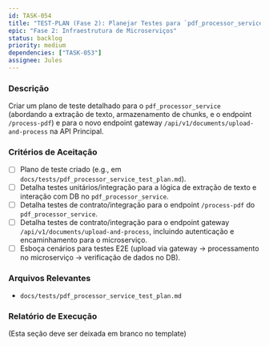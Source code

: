 ```yaml
---
id: TASK-054
title: "TEST-PLAN (Fase 2): Planejar Testes para `pdf_processor_service` e Novo Gateway"
epic: "Fase 2: Infraestrutura de Microserviços"
status: backlog
priority: medium
dependencies: ["TASK-053"]
assignee: Jules
---
```


### Descrição

Criar um plano de teste detalhado para o `pdf_processor_service` (abordando a extração de texto, armazenamento de chunks, e o endpoint `/process-pdf`) e para o novo endpoint gateway `/api/v1/documents/upload-and-process` na API Principal.

### Critérios de Aceitação

- [ ] Plano de teste criado (e.g., em `docs/tests/pdf_processor_service_test_plan.md`).
- [ ] Detalha testes unitários/integração para a lógica de extração de texto e interação com DB no `pdf_processor_service`.
- [ ] Detalha testes de contrato/integração para o endpoint `/process-pdf` do `pdf_processor_service`.
- [ ] Detalha testes de contrato/integração para o endpoint gateway `/api/v1/documents/upload-and-process`, incluindo autenticação e encaminhamento para o microserviço.
- [ ] Esboça cenários para testes E2E (upload via gateway -> processamento no microserviço -> verificação de dados no DB).

### Arquivos Relevantes

* `docs/tests/pdf_processor_service_test_plan.md`

### Relatório de Execução

(Esta seção deve ser deixada em branco no template)
